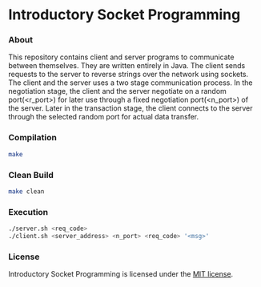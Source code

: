 # Introductory Socket Programming
### About
This repository contains client and server programs to communicate between themselves. They are written entirely in Java. The client sends requests to the server to reverse strings over the network using sockets. The client and the server uses a two stage communication process. In the negotiation stage, the client and the server negotiate on a random port(\<r_port\>) for later use through a fixed negotiation port(\<n_port\>) of the server. Later in the transaction stage, the client connects to the server through the selected random port for actual data transfer.

### Compilation
```Bash
make
```

### Clean Build
```Bash
make clean
```

### Execution
```Bash
./server.sh <req_code>
./client.sh <server_address> <n_port> <req_code> '<msg>'
```

### License
Introductory Socket Programming is licensed under the [MIT license](https://github.com/elailai94/Introductory-Socket-Programming/blob/master/LICENSE.md).
